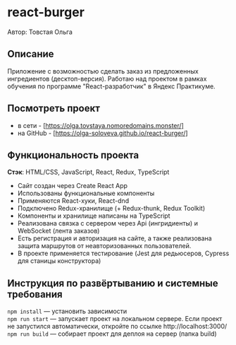 # react-burger
Автор: Товстая Ольга

## Описание
Приложение с возможностью сделать заказ из предложенных ингредиентов (десктоп-версия). Работаю над проектом в рамках обучения по программе "React-разработчик" в Яндекс Практикуме.

## Посмотреть проект
* в сети - [https://olga.tovstaya.nomoredomains.monster/]
* на GitHub - [https://olga-soloveva.github.io/react-burger/]

## Функциональность проекта

__Стэк__: HTML/CSS, JavaScript, React, Redux, TypeScript

* Сайт создан через Create React App
* Использованы функциональные компоненты
* Применяются React-хуки, React-dnd 
* Подключено Redux-хранилище (+ Redux-thunk, Redux Toolkit)
* Компоненты и хранилище написаны на TypeScript
* Реализована связка с сервером через Api (ингридиенты) и WebSocket (лента заказов)
* Есть регистрация и авторизация на сайте, а также реализована защита маршрутов от неавторизованных пользователей.
* В проекте применяется тестирование (Jest для редьюсеров, Cypress для станицы конструктора)

## Инструкция по развёртыванию и системные требования
`npm install` — установить зависимости   
`npm run start` — запускает проект на локальном сервере. Если проект не запустился автоматически, откройте по ссылке http://localhost:3000/   
`npm run build` — собирает проект для деплоя на сервер (папка build)
